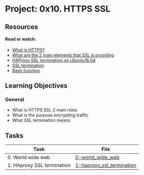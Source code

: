 # Project: 0x10. HTTPS SSL

## Resources

#### Read or watch:

* [What is HTTPS?](https://intranet.alxswe.com/rltoken/XT1BAiBL3Jpq1bn1q6IYXQ)
* [What are the 2 main elements that SSL is providing](https://intranet.alxswe.com/rltoken/STj5WkAPACBxOvwB77Ycrw)
* [HAProxy SSL termination on Ubuntu16.04](https://intranet.alxswe.com/rltoken/XD_RckEgjds0UkoMsfxp2A)
* [SSL termination](https://intranet.alxswe.com/rltoken/CKUICfppIWI6UC0coEMB8g)
* [Bash function](https://intranet.alxswe.com/rltoken/zPjZ7-eSSQsLFsGA16C1HQ)

## Learning Objectives

### General

* What is HTTPS SSL 2 main roles
* What is the purpose encrypting traffic
* What SSL termination means

## Tasks

| Task                       | File                                                     |
|----------------------------|----------------------------------------------------------|
| 0. World wide web          | [0-world_wide_web](./0-world_wide_web)                   |
| 1. HAproxy SSL termination | [1-haproxy_ssl_termination](./1-haproxy_ssl_termination) |
